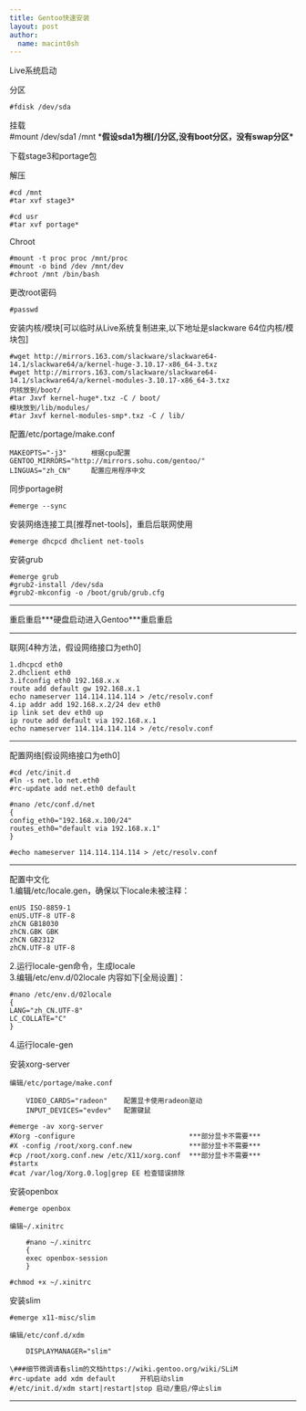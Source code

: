 ```yaml
---
title: Gentoo快速安装 
layout: post
author:
  name: macint0sh
---
```

Live系统启动       

分区       

    #fdisk /dev/sda     

挂载     
    #mount /dev/sda1 /mnt \***假设sda1为根[/]分区,没有boot分区，没有swap分区\***     

下载stage3和portage包     

解压     

    #cd /mnt     
    #tar xvf stage3*    

    #cd usr       
    #tar xvf portage*     
Chroot

    #mount -t proc proc /mnt/proc       
    #mount -o bind /dev /mnt/dev     
    #chroot /mnt /bin/bash       

更改root密码

    #passwd

安装内核/模块[可以临时从Live系统复制进来,以下地址是slackware 64位内核/模块包]     
    
    #wget http://mirrors.163.com/slackware/slackware64-14.1/slackware64/a/kernel-huge-3.10.17-x86_64-3.txz    
    #wget http://mirrors.163.com/slackware/slackware64-14.1/slackware64/a/kernel-modules-3.10.17-x86_64-3.txz     
    内核放到/boot/     
    #tar Jxvf kernel-huge*.txz -C / boot/    
    模块放到/lib/modules/      
    #tar Jxvf kernel-modules-smp*.txz -C / lib/     

配置/etc/portage/make.conf      

    MAKEOPTS="-j3"      根据cpu配置         
    GENTOO_MIRRORS="http://mirrors.sohu.com/gentoo/"      
    LINGUAS="zh_CN"     配置应用程序中文            

同步portage树      

    #emerge --sync       

安装网络连接工具[推荐net-tools]，重启后联网使用 

    #emerge dhcpcd dhclient net-tools           

安装grub 

    #emerge grub      
    #grub2-install /dev/sda         
    #grub2-mkconfig -o /boot/grub/grub.cfg         

****************************************         

重启重启\***硬盘启动进入Gentoo\***重启重启             

****************************************         
联网[4种方法，假设网络接口为eth0]               

    1.dhcpcd eth0      
    2.dhclient eth0       
    3.ifconfig eth0 192.168.x.x      
    route add default gw 192.168.x.1      
    echo nameserver 114.114.114.114 > /etc/resolv.conf     
    4.ip addr add 192.168.x.2/24 dev eth0     
    ip link set dev eth0 up      
    ip route add default via 192.168.x.1       
    echo nameserver 114.114.114.114 > /etc/resolv.conf       
****************************************      
配置网络[假设网络接口为eth0]        

    #cd /etc/init.d     
    #ln -s net.lo net.eth0      
    #rc-update add net.eth0 default      

    #nano /etc/conf.d/net        
    {      
    config_eth0="192.168.x.100/24"           
    routes_eth0="default via 192.168.x.1"          
    }           

    #echo nameserver 114.114.114.114 > /etc/resolv.conf         

****************************************          
配置中文化          
1.编辑/etc/locale.gen，确保以下locale未被注释：             

    enUS ISO-8859-1             
    enUS.UTF-8 UTF-8            
    zhCN GB18030                
    zhCN.GBK GBK                
    zhCN GB2312             
    zhCN.UTF-8 UTF-8                

2.运行locale-gen命令，生成locale                
3.编辑/etc/env.d/02locale 内容如下[全局设置]：                  
    
    #nano /etc/env.d/02locale                   
    {
    LANG="zh_CN.UTF-8"                      
    LC_COLLATE="C"                  
    }

4.运行locale-gen              

安装xorg-server                 

    编辑/etc/portage/make.conf                          
    
        VIDEO_CARDS="radeon"	配置显卡使用radeon驱动                      
        INPUT_DEVICES="evdev" 	配置键鼠                                

    #emerge -av xorg-server                 
    #Xorg -configure                            ***部分显卡不需要***        
    #X -config /root/xorg.conf.new              ***部分显卡不需要***         
    #cp /root/xorg.conf.new /etc/X11/xorg.conf  ***部分显卡不需要***         
    #startx                                                 
    #cat /var/log/Xorg.0.log|grep EE 检查错误排除

安装openbox                     

    #emerge openbox                         
                    
    编辑~/.xinitrc                      
        
        #nano ~/.xinitrc                    
        {                       
        exec openbox-session                    
        }                       
                        
    #chmod +x ~/.xinitrc                        

安装slim                

    #emerge x11-misc/slim               
                        
    编辑/etc/conf.d/xdm         

        DISPLAYMANAGER="slim"           
                        
    \###细节微调请看slim的文档https://wiki.gentoo.org/wiki/SLiM              
    #rc-update add xdm default 		开机启动slim                    
    #/etc/init.d/xdm start|restart|stop	启动/重启/停止slim                  

****************************************         

